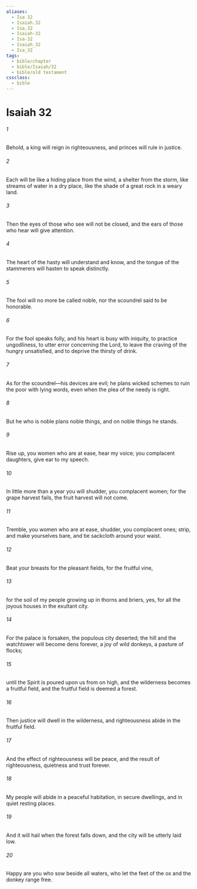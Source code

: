 ```yaml
---
aliases:
  - Isa 32
  - Isaiah.32
  - Isa.32
  - Isaiah-32
  - Isa-32
  - Isaiah_32
  - Isa_32
tags:
  - bible/chapter
  - bible/Isaiah/32
  - bible/old testament
cssclass:
  - bible
---
```


# Isaiah 32

###### 1
Behold, a king will reign in righteousness, and princes will rule in justice.
###### 2
Each will be like a hiding place from the wind, a shelter from the storm, like streams of water in a dry place, like the shade of a great rock in a weary land.
###### 3
Then the eyes of those who see will not be closed, and the ears of those who hear will give attention.
###### 4
The heart of the hasty will understand and know, and the tongue of the stammerers will hasten to speak distinctly.
###### 5
The fool will no more be called noble, nor the scoundrel said to be honorable.
###### 6
For the fool speaks folly, and his heart is busy with iniquity, to practice ungodliness, to utter error concerning the Lord, to leave the craving of the hungry unsatisfied, and to deprive the thirsty of drink.
###### 7
As for the scoundrel—his devices are evil; he plans wicked schemes to ruin the poor with lying words, even when the plea of the needy is right.
###### 8
But he who is noble plans noble things, and on noble things he stands.
###### 9
Rise up, you women who are at ease, hear my voice; you complacent daughters, give ear to my speech.
###### 10
In little more than a year you will shudder, you complacent women; for the grape harvest fails, the fruit harvest will not come.
###### 11
Tremble, you women who are at ease, shudder, you complacent ones; strip, and make yourselves bare, and tie sackcloth around your waist.
###### 12
Beat your breasts for the pleasant fields, for the fruitful vine,
###### 13
for the soil of my people growing up in thorns and briers, yes, for all the joyous houses in the exultant city.
###### 14
For the palace is forsaken, the populous city deserted; the hill and the watchtower will become dens forever, a joy of wild donkeys, a pasture of flocks;
###### 15
until the Spirit is poured upon us from on high, and the wilderness becomes a fruitful field, and the fruitful field is deemed a forest.
###### 16
Then justice will dwell in the wilderness, and righteousness abide in the fruitful field.
###### 17
And the effect of righteousness will be peace, and the result of righteousness, quietness and trust forever.
###### 18
My people will abide in a peaceful habitation, in secure dwellings, and in quiet resting places.
###### 19
And it will hail when the forest falls down, and the city will be utterly laid low.
###### 20
Happy are you who sow beside all waters, who let the feet of the ox and the donkey range free.


